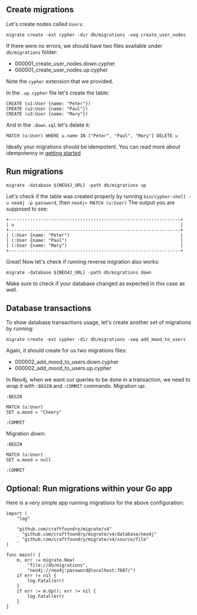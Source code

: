 ## Create migrations

Let's create nodes called `Users`:

```
migrate create -ext cypher -dir db/migrations -seq create_user_nodes
```

If there were no errors, we should have two files available under `db/migrations` folder:

- 000001_create_user_nodes.down.cypher
- 000001_create_user_nodes.up.cypher

Note the `cypher` extension that we provided.

In the `.up.cypher` file let's create the table:

```
CREATE (u1:User {name: "Peter"})
CREATE (u2:User {name: "Paul"})
CREATE (u3:User {name: "Mary"})
```

And in the `.down.sql` let's delete it:

```
MATCH (u:User) WHERE u.name IN ["Peter", "Paul", "Mary"] DELETE u
```

Ideally your migrations should be idempotent. You can read more about idempotency in [getting started](GETTING_STARTED.md#create-migrations)

## Run migrations

```
migrate -database ${NEO4J_URL} -path db/migrations up
```

Let's check if the table was created properly by running `bin/cypher-shell -u neo4j -p password`, then `neo4j> MATCH (u:User)`
The output you are supposed to see:

```
+-----------------------------------------------------------------+
| u                                                               |
+-----------------------------------------------------------------+
| (:User {name: "Peter")                                          |
| (:User {name: "Paul")                                           |
| (:User {name: "Mary")                                           |
+-----------------------------------------------------------------+
```

Great! Now let's check if running reverse migration also works:

```
migrate -database ${NEO4J_URL} -path db/migrations down
```

Make sure to check if your database changed as expected in this case as well.

## Database transactions

To show database transactions usage, let's create another set of migrations by running:

```
migrate create -ext cypher -dir db/migrations -seq add_mood_to_users
```

Again, it should create for us two migrations files:

- 000002_add_mood_to_users.down.cypher
- 000002_add_mood_to_users.up.cypher

In Neo4j, when we want our queries to be done in a transaction, we need to wrap it with `:BEGIN` and `:COMMIT` commands.
Migration up:

```
:BEGIN

MATCH (u:User)
SET u.mood = "Cheery"

:COMMIT
```

Migration down:

```
:BEGIN

MATCH (u:User)
SET u.mood = null

:COMMIT
```

## Optional: Run migrations within your Go app

Here is a very simple app running migrations for the above configuration:

```
import (
	"log"

	"github.com/craftfoundry/migrate/v4"
	_ "github.com/craftfoundry/migrate/v4/database/neo4j"
	_ "github.com/craftfoundry/migrate/v4/source/file"
)

func main() {
	m, err := migrate.New(
		"file://db/migrations",
		"neo4j://neo4j:password@localhost:7687/")
	if err != nil {
		log.Fatal(err)
	}
	if err := m.Up(); err != nil {
		log.Fatal(err)
	}
}
```
